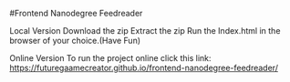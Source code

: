 #Frontend Nanodegree Feedreader

Local Version
Download the zip
Extract the zip
Run the Index.html in the browser of your choice.(Have Fun)

Online Version
To run the project online click this link: https://futuregaamecreator.github.io/frontend-nanodegree-feedreader/


